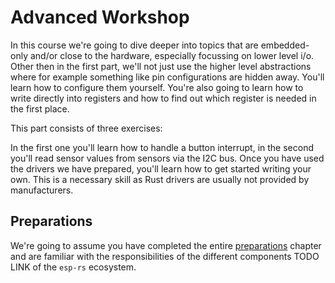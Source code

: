 # Advanced Workshop

In this course we're going to dive deeper into topics that are embedded-only and/or close to the hardware, especially focussing on lower level i/o. Other then in the first part, we'll not just use the higher level abstractions where for example something like pin configurations are hidden away. You'll learn how to configure them yourself. You're also going to learn how to write directly into registers and how to find out which register is needed in the first place. 

This part consists of three exercises: 

In the first one you'll learn how to handle a button interrupt, in the second you'll read sensor values from sensors via the I2C bus. Once you have used the drivers we have prepared, you'll learn how to get started writing your own. This is a necessary skill as Rust drivers are usually not provided by manufacturers. 

## Preparations
We're going to assume you have completed the entire [preparations](./02_preparations.md) chapter and are familiar with the responsibilities of the different components TODO LINK of the `esp-rs` ecosystem. 
